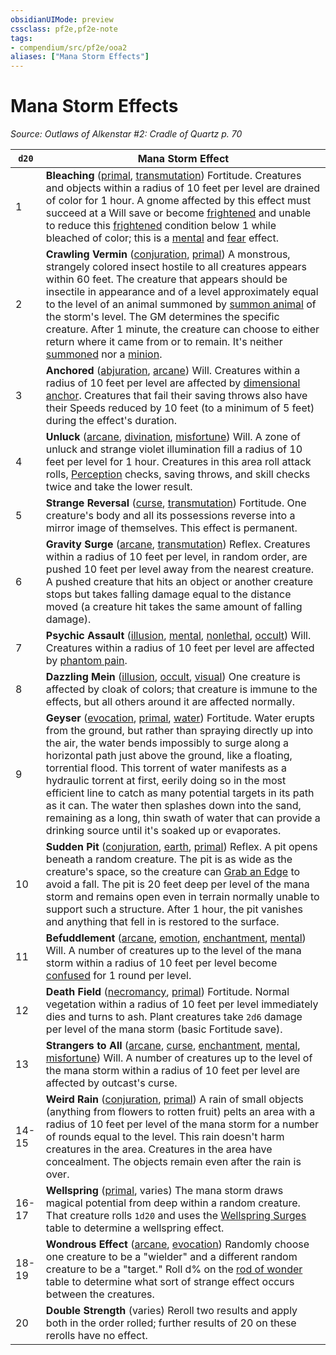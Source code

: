 ```yaml
---
obsidianUIMode: preview
cssclass: pf2e,pf2e-note
tags:
- compendium/src/pf2e/ooa2
aliases: ["Mana Storm Effects"]
---
```

# Mana Storm Effects  
*Source: Outlaws of Alkenstar #2: Cradle of Quartz p. 70*  

| `d20` | Mana Storm Effect |
|-------|-------------------|
| 1 | **Bleaching** ([primal](rules/traits/primal.md "Primal Tradition Trait"), [transmutation](rules/traits/transmutation.md "Transmutation School Trait")) Fortitude. Creatures and objects within a radius of 10 feet per level are drained of color for 1 hour. A gnome affected by this effect must succeed at a Will save or become [frightened](rules/conditions.md#Frightened) and unable to reduce this [frightened](rules/conditions.md#Frightened) condition below 1 while bleached of color; this is a [mental](rules/traits/mental.md "Mental Effect Trait") and [fear](rules/traits/fear.md "Fear Effect Trait") effect. |
| 2 | **Crawling Vermin** ([conjuration](rules/traits/conjuration.md "Conjuration School Trait"), [primal](rules/traits/primal.md "Primal Tradition Trait")) A monstrous, strangely colored insect hostile to all creatures appears within 60 feet. The creature that appears should be insectile in appearance and of a level approximately equal to the level of an animal summoned by [summon animal](compendium/spells/summon-animal.md) of the storm's level. The GM determines the specific creature. After 1 minute, the creature can choose to either return where it came from or to remain. It's neither [summoned](rules/traits/summoned.md "Summoned Creature Trait") nor a [minion](rules/traits/minion.md "Minion Creature Trait"). |
| 3 | **Anchored** ([abjuration](rules/traits/abjuration.md "Abjuration School Trait"), [arcane](rules/traits/arcane.md "Arcane Tradition Trait")) Will. Creatures within a radius of 10 feet per level are affected by [dimensional anchor](compendium/spells/dimensional-anchor.md). Creatures that fail their saving throws also have their Speeds reduced by 10 feet (to a minimum of 5 feet) during the effect's duration. |
| 4 | **Unluck** ([arcane](rules/traits/arcane.md "Arcane Tradition Trait"), [divination](rules/traits/divination.md "Divination School Trait"), [misfortune](rules/traits/misfortune.md "Misfortune Effect Trait")) Will. A zone of unluck and strange violet illumination fill a radius of 10 feet per level for 1 hour. Creatures in this area roll attack rolls, [Perception](compendium/skills.md#Perception) checks, saving throws, and skill checks twice and take the lower result. |
| 5 | **Strange Reversal** ([curse](rules/traits/curse.md "Curse Effect Trait"), [transmutation](rules/traits/transmutation.md "Transmutation School Trait")) Fortitude. One creature's body and all its possessions reverse into a mirror image of themselves. This effect is permanent. |
| 6 | **Gravity Surge** ([arcane](rules/traits/arcane.md "Arcane Tradition Trait"), [transmutation](rules/traits/transmutation.md "Transmutation School Trait")) Reflex. Creatures within a radius of 10 feet per level, in random order, are pushed 10 feet per level away from the nearest creature. A pushed creature that hits an object or another creature stops but takes falling damage equal to the distance moved (a creature hit takes the same amount of falling damage). |
| 7 | **Psychic Assault** ([illusion](rules/traits/illusion.md "Illusion School Trait"), [mental](rules/traits/mental.md "Mental Effect Trait"), [nonlethal](rules/traits/nonlethal.md "Nonlethal Weapon Trait"), [occult](rules/traits/occult.md "Occult Tradition Trait")) Will. Creatures within a radius of 10 feet per level are affected by [phantom pain](compendium/spells/phantom-pain.md). |
| 8 | **Dazzling Mein** ([illusion](rules/traits/illusion.md "Illusion School Trait"), [occult](rules/traits/occult.md "Occult Tradition Trait"), [visual](rules/traits/visual.md "Visual Effect Trait")) One creature is affected by cloak of colors; that creature is immune to the effects, but all others around it are affected normally. |
| 9 | **Geyser** ([evocation](rules/traits/evocation.md "Evocation School Trait"), [primal](rules/traits/primal.md "Primal Tradition Trait"), [water](rules/traits/water.md "Water Energy & Element Trait")) Fortitude. Water erupts from the ground, but rather than spraying directly up into the air, the water bends impossibly to surge along a horizontal path just above the ground, like a floating, torrential flood. This torrent of water manifests as a hydraulic torrent at first, eerily doing so in the most efficient line to catch as many potential targets in its path as it can. The water then splashes down into the sand, remaining as a long, thin swath of water that can provide a drinking source until it's soaked up or evaporates. |
| 10 | **Sudden Pit** ([conjuration](rules/traits/conjuration.md "Conjuration School Trait"), [earth](rules/traits/earth.md "Earth Energy & Element Trait"), [primal](rules/traits/primal.md "Primal Tradition Trait")) Reflex. A pit opens beneath a random creature. The pit is as wide as the creature's space, so the creature can [Grab an Edge](rules/actions/grab-an-edge.md) to avoid a fall. The pit is 20 feet deep per level of the mana storm and remains open even in terrain normally unable to support such a structure. After 1 hour, the pit vanishes and anything that fell in is restored to the surface. |
| 11 | **Befuddlement** ([arcane](rules/traits/arcane.md "Arcane Tradition Trait"), [emotion](rules/traits/emotion.md "Emotion Effect Trait"), [enchantment](rules/traits/enchantment.md "Enchantment School Trait"), [mental](rules/traits/mental.md "Mental Effect Trait")) Will. A number of creatures up to the level of the mana storm within a radius of 10 feet per level become [confused](rules/conditions.md#Confused) for 1 round per level. |
| 12 | **Death Field** ([necromancy](rules/traits/necromancy.md "Necromancy School Trait"), [primal](rules/traits/primal.md "Primal Tradition Trait")) Fortitude. Normal vegetation within a radius of 10 feet per level immediately dies and turns to ash. Plant creatures take `2d6` damage per level of the mana storm (basic Fortitude save). |
| 13 | **Strangers to All** ([arcane](rules/traits/arcane.md "Arcane Tradition Trait"), [curse](rules/traits/curse.md "Curse Effect Trait"), [enchantment](rules/traits/enchantment.md "Enchantment School Trait"), [mental](rules/traits/mental.md "Mental Effect Trait"), [misfortune](rules/traits/misfortune.md "Misfortune Effect Trait")) Will. A number of creatures up to the level of the mana storm within a radius of 10 feet per level are affected by outcast's curse. |
| 14-15 | **Weird Rain** ([conjuration](rules/traits/conjuration.md "Conjuration School Trait"), [primal](rules/traits/primal.md "Primal Tradition Trait")) A rain of small objects (anything from flowers to rotten fruit) pelts an area with a radius of 10 feet per level of the mana storm for a number of rounds equal to the level. This rain doesn't harm creatures in the area. Creatures in the area have concealment. The objects remain even after the rain is over. |
| 16-17 | **Wellspring** ([primal](rules/traits/primal.md "Primal Tradition Trait"), varies) The mana storm draws magical potential from deep within a random creature. That creature rolls `1d20` and uses the [Wellspring Surges](rules/tables/wellspring-surges-som.md) table to determine a wellspring effect. |
| 18-19 | **Wondrous Effect** ([arcane](rules/traits/arcane.md "Arcane Tradition Trait"), [evocation](rules/traits/evocation.md "Evocation School Trait")) Randomly choose one creature to be a "wielder" and a different random creature to be a "target." Roll d% on the [rod of wonder](compendium/equipment/items/rod-of-wonder.md) table to determine what sort of strange effect occurs between the creatures. |
| 20 | **Double Strength** (varies) Reroll two results and apply both in the order rolled; further results of 20 on these rerolls have no effect. |